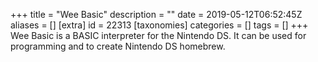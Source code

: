+++
title = "Wee Basic"
description = ""
date = 2019-05-12T06:52:45Z
aliases = []
[extra]
id = 22313
[taxonomies]
categories = []
tags = []
+++
Wee Basic is a BASIC interpreter for the Nintendo DS. It can be used for programming and to create Nintendo DS homebrew.
